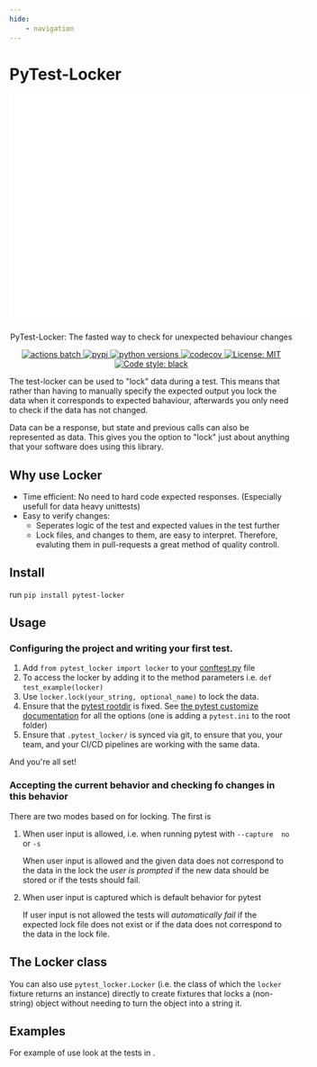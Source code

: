 ```yaml
---
hide:
    - navigation
---
```


# PyTest-Locker

<div style="width: 400pt; margin: 0 auto">
    <img src="/assets/images/example.svg" style="max-width: 100%;" alt="Example">
</div>

<p align="center">
    PyTest-Locker: The fasted way to check for unexpected behaviour changes
</p>

<p align="center">
    <a href="https://github.com/Luttik/pytest-locker/actions?query=workflow%3ACI+branch%3Amaster">
        <img src="https://github.com/luttik/pytest-locker/workflows/CI/badge.svg" alt="actions batch">
    </a>
    <a href="https://pypi.org/project/pytest-locker/">
        <img src="https://badge.fury.io/py/pytest-locker.svg" alt="pypi">
    </a>
    <a href="https://pypi.org/project/pytest-locker/">
        <img src="https://shields.io/pypi/pyversions/pytest-locker" alt="python versions">
    </a>
    <a href="https://codecov.io/gh/luttik/pytest-locker">
        <img src="https://codecov.io/gh/Luttik/pytest-locker/branch/master/graph/badge.svg" alt="codecov">
    </a>
    <a href="https://xgithub.com/Luttik/pytest-locker/blob/master/LICENSE">
        <img src="https://shields.io/github/license/luttik/pytest-locker" alt="License: MIT">
    </a>
    <a href="https://github.com/psf/black">
        <img src="https://img.shields.io/badge/code%20style-black-000000.svg" alt="Code style: black">
    </a>
</p>

The test-locker can be used to "lock" data during a test. This
means that rather than having to manually specify the expected output
you lock the data when it corresponds to expected bahaviour, 
afterwards you only need to check if the data has not changed.

Data can be a response, but state and previous calls can also be represented as data. 
This gives you the option to "lock" just about anything that your software does using this library.

## Why use Locker

-   Time efficient: No need to hard code expected responses. (Especially
    usefull for data heavy unittests)
-   Easy to verify changes:
    -   Seperates logic of the test and expected values in the test
        further
    -   Lock files, and changes to them, are easy to interpret.
        Therefore, evaluting them in pull-requests a great method of
        quality controll.

## Install

run `pip install pytest-locker`

## Usage

### Configuring the project and writing your first test.

1. Add `from pytest_locker import locker` to your
    [conftest.py](https://docs.pytest.org/en/2.7.3/plugins.html?highlight=re)
    file
2. To access the locker by adding it to the method parameters
    i.e. `def test_example(locker)`
3. Use `locker.lock(your_string, optional_name)` to lock the
    data. 
4. Ensure that the [pytest rootdir](https://docs.pytest.org/en/latest/customize.html) is fixed.
    See [the pytest customize documentation](https://docs.pytest.org/en/latest/customize.html) for
    all the options (one is adding a `pytest.ini` to the root folder) 
5. Ensure that `.pytest_locker/` is synced via git, to ensure that you, your team, and your CI/CD pipelines are working 
    with the same data.

And you're all set!


### Accepting the current behavior and checking fo changes in this behavior

There are two modes based on for locking. The first is 

1. When user input is allowed, i.e. when running pytest with
    `--capture  no` or `-s`

    When user input is allowed and the given data does not correspond to
    the data in the lock the *user is prompted* if the new data should
    be stored or if the tests should fail.

2. When user input is captured which is default behavior for pytest

    If user input is not allowed the tests will *automatically fail* if
    the expected lock file does not exist or if the data does not
    correspond to the data in the lock file.

## The Locker class

You can also use `pytest_locker.Locker` (i.e. the class of which the
`locker` fixture returns an instance) directly to create fixtures that
locks a (non-string) object without needing to turn the object into a
string it.

## Examples

For example of use look at the tests in
[](https://github.com/Luttik/repr_utils).
